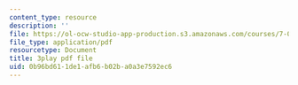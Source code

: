 ```yaml
---
content_type: resource
description: ''
file: https://ol-ocw-studio-app-production.s3.amazonaws.com/courses/7-01sc-fundamentals-of-biology-fall-2011/0b96bd611de1afb6b02ba0a3e7592ec6_QTb6YsxMbBY.pdf
file_type: application/pdf
resourcetype: Document
title: 3play pdf file
uid: 0b96bd61-1de1-afb6-b02b-a0a3e7592ec6
---
```

